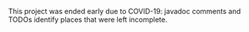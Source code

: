 This project was ended early due to COVID-19: javadoc comments and TODOs identify places that were left incomplete.
